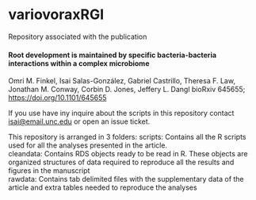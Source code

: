 # variovoraxRGI 
Repository associated with the publication

#### Root development is maintained by specific bacteria-bacteria interactions within a complex microbiome 
Omri M. Finkel, Isai Salas-González, Gabriel Castrillo, Theresa F. Law, Jonathan M. Conway,  Corbin D. Jones, Jeffery L. Dangl
bioRxiv 645655; https://doi.org/10.1101/645655

If you use have iny inquire about the scripts in this repository contact isai@email.unc.edu or open an issue ticket.

This repository is arranged in 3 folders:
scripts: Contains all the R scripts used for all the analyses presented in the article.<br />
cleandata: Contains RDS objects ready to be read in R. These objects are organized structures of data required to reproduce all the results and figures in the manuscript <br />
rawdata: Contains tab delimited files with the supplementary data of the article and extra tables needed to reproduce the analyses <br />


